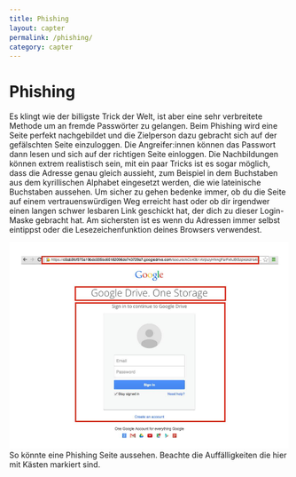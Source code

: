 ```yaml
---
title: Phishing
layout: capter
permalink: /phishing/
category: capter
---
```

# Phishing
Es klingt wie der billigste Trick der Welt, ist aber eine sehr verbreitete Methode um an fremde Passwörter zu gelangen. Beim Phishing wird eine Seite perfekt nachgebildet und die Zielperson dazu gebracht sich auf der gefälschten Seite einzuloggen. Die Angreifer:innen können das Passwort dann lesen und sich auf der richtigen Seite einloggen. Die Nachbildungen können extrem realistisch sein, mit ein paar Tricks ist es sogar möglich, dass die Adresse genau gleich aussieht, zum Beispiel in dem Buchstaben aus dem kyrillischen Alphabet eingesetzt werden, die wie lateinische Buchstaben aussehen. Um sicher zu gehen bedenke immer, ob du die Seite auf einem vertrauenswürdigen Weg erreicht hast oder ob dir irgendwer einen langen schwer lesbaren Link geschickt hat, der dich zu dieser Login-Maske gebracht hat. Am sichersten ist es wenn du Adressen immer selbst eintippst oder die Lesezeichenfunktion deines Browsers verwendest.

![](/assets/posts/phishing.jpg)
So könnte eine Phishing Seite aussehen. Beachte die Auffälligkeiten die hier mit Kästen markiert sind.
